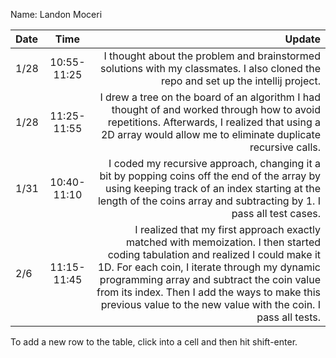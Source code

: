 Name: Landon Moceri

| Date |    Time     |                                                                                                                                                                                                                                                                                                                                            Update |
|:-----|:-----------:|--------------------------------------------------------------------------------------------------------------------------------------------------------------------------------------------------------------------------------------------------------------------------------------------------------------------------------------------------:|
| 1/28 | 10:55-11:25 |                                                                                                                                                                                                                I thought about the problem and brainstormed solutions with my classmates. I also cloned the repo and set up the intellij project. |
| 1/28 | 11:25-11:55 |                                                                                                                                      I drew a tree on the board of an algorithm I had thought of and worked through how to avoid repetitions. Afterwards, I realized that using a 2D array would allow me to eliminate duplicate recursive calls. |
| 1/31 | 10:40-11:10 |                                                                                                                              I coded my recursive approach, changing it a bit by popping coins off the end of the array by using keeping track of an index starting at the length of the coins array and subtracting by 1. I pass all test cases. |
| 2/6  | 11:15-11:45 | I realized that my first approach exactly matched with memoization. I then started coding tabulation and realized I could make it 1D. For each coin, I iterate through my dynamic programming array and subtract the coin value from its index. Then I add the ways to make this previous value to the new value with the coin. I pass all tests. |


To add a new row to the table, click into a cell and then hit shift-enter.